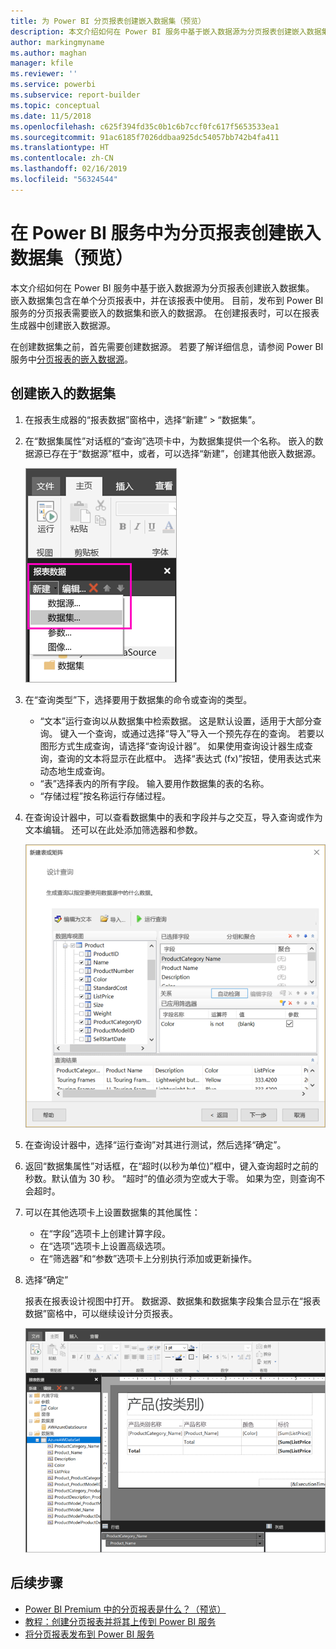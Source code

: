 ```yaml
---
title: 为 Power BI 分页报表创建嵌入数据集（预览）
description: 本文介绍如何在 Power BI 服务中基于嵌入数据源为分页报表创建嵌入数据集。
author: markingmyname
ms.author: maghan
manager: kfile
ms.reviewer: ''
ms.service: powerbi
ms.subservice: report-builder
ms.topic: conceptual
ms.date: 11/5/2018
ms.openlocfilehash: c625f394fd35c0b1c6b7ccf0fc617f5653533ea1
ms.sourcegitcommit: 91ac6185f7026ddbaa925dc54057bb742b4fa411
ms.translationtype: HT
ms.contentlocale: zh-CN
ms.lasthandoff: 02/16/2019
ms.locfileid: "56324544"
---
```

# <a name="create-an-embedded-dataset-for-a-paginated-report-in-the-power-bi-service-preview"></a>在 Power BI 服务中为分页报表创建嵌入数据集（预览）

本文介绍如何在 Power BI 服务中基于嵌入数据源为分页报表创建嵌入数据集。 嵌入数据集包含在单个分页报表中，并在该报表中使用。 目前，发布到 Power BI 服务的分页报表需要嵌入的数据集和嵌入的数据源。 在创建报表时，可以在报表生成器中创建嵌入数据源。 

在创建数据集之前，首先需要创建数据源。 若要了解详细信息，请参阅 Power BI 服务中[分页报表的嵌入数据源](paginated-reports-embedded-data-source.md)。
  
## <a name="create-an-embedded-dataset"></a>创建嵌入的数据集
  
1. 在报表生成器的“报表数据”窗格中，选择“新建” > “数据集”。

1. 在“数据集属性”对话框的“查询”选项卡中，为数据集提供一个名称。 嵌入的数据源已存在于“数据源”框中，或者，可以选择“新建”，创建其他嵌入数据源。
 
   ![新建数据集](media/paginated-reports-create-embedded-dataset/power-bi-paginated-new-dataset.png)  

3. 在“查询类型”下，选择要用于数据集的命令或查询的类型。 
    - “文本”运行查询以从数据集中检索数据。 这是默认设置，适用于大部分查询。 键入一个查询，或通过选择“导入”导入一个预先存在的查询。 若要以图形方式生成查询，请选择“查询设计器”。 如果使用查询设计器生成查询，查询的文本将显示在此框中。 选择“表达式 (fx)”按钮，使用表达式来动态地生成查询。 
    - “表”选择表内的所有字段。 输入要用作数据集的表的名称。
    - “存储过程”按名称运行存储过程。

4. 在查询设计器中，可以查看数据集中的表和字段并与之交互，导入查询或作为文本编辑。 还可以在此处添加筛选器和参数。 

    ![查询设计器](media/paginated-reports-create-embedded-dataset/power-bi-paginated-embedded-dataset-edit-query.png)

5. 在查询设计器中，选择“运行查询”对其进行测试，然后选择“确定”。

1. 返回“数据集属性”对话框，在“超时(以秒为单位)”框中，键入查询超时之前的秒数。默认值为 30 秒。 “超时”的值必须为空或大于零。 如果为空，则查询不会超时。

7.  可以在其他选项卡上设置数据集的其他属性：
    - 在“字段”选项卡上创建计算字段。
    - 在“选项”选项卡上设置高级选项。
    - 在“筛选器”和“参数”选项卡上分别执行添加或更新操作。

8. 选择“确定”
 
   报表在报表设计视图中打开。 数据源、数据集和数据集字段集合显示在“报表数据”窗格中，可以继续设计分页报表。  

    ![报表设计视图中的数据集](media/paginated-reports-create-embedded-dataset/power-bi-paginated-embedded-dataset-report-design-view.png) 
 
## <a name="next-steps"></a>后续步骤 

- [Power BI Premium 中的分页报表是什么？（预览）](paginated-reports-report-builder-power-bi.md)  
- [教程：创建分页报表并将其上传到 Power BI 服务](paginated-reports-quickstart-aw.md)
- [将分页报表发布到 Power BI 服务](paginated-reports-save-to-power-bi-service.md)

